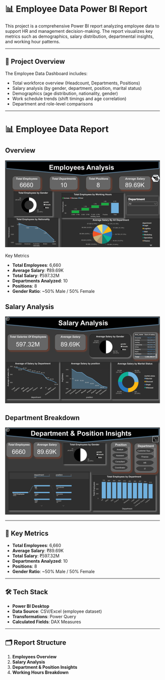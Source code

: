 # 📊 Employee Data Power BI Report

This project is a comprehensive Power BI report analyzing employee data to support HR and management decision-making. The report visualizes key metrics such as demographics, salary distribution, departmental insights, and working hour patterns.

---

## 📌 Project Overview

The Employee Data Dashboard includes:
- Total workforce overview (Headcount, Departments, Positions)
- Salary analysis (by gender, department, position, marital status)
- Demographics (age distribution, nationality, gender)
- Work schedule trends (shift timings and age correlation)
- Department and role-level comparisons

---

# 📊 Employee Data Report

## Overview

![Employee Overview](assets/overview.jpg) 

Key Metrics
- **Total Employees**: 6,660  
- **Average Salary**: ₹89.69K  
- **Total Salary**: ₹597.32M  
- **Departments Analyzed**: 10  
- **Positions**: 8  
- **Gender Ratio**: ~50% Male / 50% Female

## Salary Analysis

![Salary Analysis](assets/salary.jpg)

## Department Breakdown

![Departments](assets/departments.jpg)

---

## 🧾 Key Metrics

- **Total Employees**: 6,660  
- **Average Salary**: ₹89.69K  
- **Total Salary**: ₹597.32M  
- **Departments Analyzed**: 10  
- **Positions**: 8  
- **Gender Ratio**: ~50% Male / 50% Female

---

## 🛠️ Tech Stack

- **Power BI Desktop**
- **Data Source**: CSV/Excel (employee dataset)
- **Transformations**: Power Query
- **Calculated Fields**: DAX Measures

---

## 🗂️ Report Structure

1. **Employees Overview**
2. **Salary Analysis**
3. **Department & Position Insights**
4. **Working Hours Breakdown**


